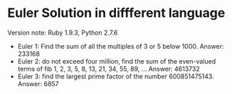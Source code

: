 Euler Solution in diffferent language
=====
Version note: Ruby 1.9.3, Python 2.7.6

* Euler 1: Find the sum of all the multiples of 3 or 5 below 1000.   Answer: 233168
* Euler 2: do not exceed four million, find the sum of the even-valued terms of fib 1, 2, 3, 5, 8, 13, 21, 34, 55, 89, ...    Answer: 4613732
* Euler 3: find the largest prime factor of the number 600851475143.  Answer: 6857

